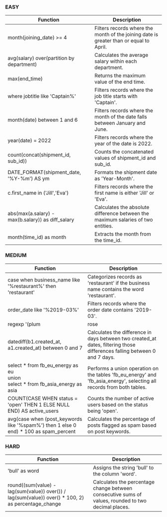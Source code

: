 ### EASY
| Function | Description |
|----------|-------------|
| month(joining_date) >= 4 | Filters records where the month of the joining date is greater than or equal to April. |
| avg(salary) over(partition by department) | Calculates the average salary within each department. |
| max(end_time) | Returns the maximum value of the end time. |
| where jobtitle like 'Captain%' | Filters records where the job title starts with 'Captain'. |
| month(date) between 1 and 6 | Filters records where the month of the date falls between January and June. |
| year(date) = 2022 | Filters records where the year of the date is 2022. |
| count(concat(shipment_id, sub_id)) | Counts the concatenated values of shipment_id and sub_id. |
| DATE_FORMAT(shipment_date, '%Y-%m') AS ym | Formats the shipment date as 'Year-Month'. |
| c.first_name in ('Jill','Eva') | Filters records where the first name is either 'Jill' or 'Eva'. |
| abs(max(a.salary) - max(b.salary)) as diff_salary | Calculates the absolute difference between the maximum salaries of two entities. |
| month(time_id) as month | Extracts the month from the time_id. |

### MEDIUM
| Function | Description |
|----------|-------------|
| case when business_name like '%restaurant%' then 'restaurant' | Categorizes records as 'restaurant' if the business name contains the word 'restaurant'. |
| order_date like '%2019-03%' | Filters records where the order date contains '2019-03'. |
| regexp '(plum|rose|cherry|hazelnut)([^a-z])' | Matches strings containing 'plum', 'rose', 'cherry', or 'hazelnut', followed by a non-alphabetical character. |
| datediff(b1.created_at, a1.created_at) between 0 and 7 | Calculates the difference in days between two created_at dates, filtering those differences falling between 0 and 7 days. |
| select * from fb_eu_energy as eu <br> union <br> select * from fb_asia_energy as asia | Performs a union operation on the tables 'fb_eu_energy' and 'fb_asia_energy', selecting all records from both tables. |
| COUNT(CASE WHEN status = 'open' THEN 1 ELSE NULL END) AS active_users | Counts the number of active users based on the status being 'open'. |
| avg(case when (post_keywords like '%spam%') then 1 else 0 end) * 100 as spam_percent | Calculates the percentage of posts flagged as spam based on post keywords. |

### HARD
| Function | Description |
|----------|-------------|
| 'bull' as word | Assigns the string 'bull' to the column 'word'. |
| round((sum(value) - lag(sum(value)) over()) / lag(sum(value)) over() * 100, 2) as percentage_change | Calculates the percentage change between consecutive sums of values, rounded to two decimal places. |

